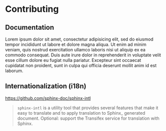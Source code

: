 # Contributing

## Documentation

Lorem ipsum dolor sit amet, consectetur adipisicing elit, sed do eiusmod
tempor incididunt ut labore et dolore magna aliqua. Ut enim ad minim veniam,
quis nostrud exercitation ullamco laboris nisi ut aliquip ex ea commodo
consequat. Duis aute irure dolor in reprehenderit in voluptate velit esse
cillum dolore eu fugiat nulla pariatur. Excepteur sint occaecat cupidatat non
proident, sunt in culpa qui officia deserunt mollit anim id est laborum.

## Internationalization (i18n)

https://github.com/sphinx-doc/sphinx-intl

> `sphinx-intl` is a utility tool that provides several features that make it
> easy to translate and to apply translation to Sphinx_ generated document.
> Optional: support the Transifex service for translation with Sphinx.

